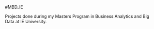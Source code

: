 #MBD_IE

Projects done during my Masters Program in Business Analytics and Big Data at IE University.
